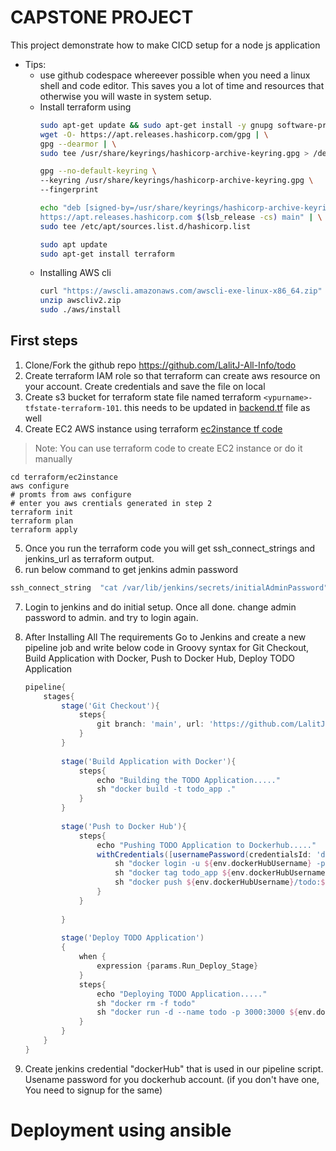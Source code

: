 # CAPSTONE PROJECT
This project demonstrate how to make CICD setup for a node js application

* Tips:
    * use github codespace whereever possible when you need a linux shell and code editor. This saves you a lot of time and resources that otherwise you will waste in system setup.
    * Install terraform using 
        ```bash
        sudo apt-get update && sudo apt-get install -y gnupg software-properties-common
        wget -O- https://apt.releases.hashicorp.com/gpg | \
        gpg --dearmor | \
        sudo tee /usr/share/keyrings/hashicorp-archive-keyring.gpg > /dev/null

        gpg --no-default-keyring \
        --keyring /usr/share/keyrings/hashicorp-archive-keyring.gpg \
        --fingerprint

        echo "deb [signed-by=/usr/share/keyrings/hashicorp-archive-keyring.gpg] \
        https://apt.releases.hashicorp.com $(lsb_release -cs) main" | \
        sudo tee /etc/apt/sources.list.d/hashicorp.list

        sudo apt update
        sudo apt-get install terraform
        ```
    * Installing AWS cli
        ```bash
        curl "https://awscli.amazonaws.com/awscli-exe-linux-x86_64.zip" -o "awscliv2.zip"
        unzip awscliv2.zip
        sudo ./aws/install
        ```
## First steps 
1. Clone/Fork the github repo https://github.com/LalitJ-All-Info/todo
2. Create terraform IAM role so that terraform can create aws resource on your account. Create credentials and save the file on local
3. Create s3 bucket for terraform state file named terraform `<ypurname>-tfstate-terraform-101`. this needs to be updated in [backend.tf](./terraform/ec2instance/backend.tf) file as well
4. Create EC2 AWS instance using terraform [ec2instance tf code](./terraform/ec2instance)
> Note: You can use terraform code to create EC2 instance or do it manually
```
cd terraform/ec2instance
aws configure
# promts from aws configure 
# enter you aws crentials generated in step 2
terraform init
terraform plan
terraform apply
```

5. Once you run the terraform code you will get ssh_connect_strings and jenkins_url as terraform output.
6. run below command to get jenkins admin password
 ```bash
 ssh_connect_string  "cat /var/lib/jenkins/secrets/initialAdminPassword"
 ```
7. Login to jenkins and do initial setup. Once all done. change admin password to admin. and try to login again.
8. After Installing All The requirements Go to Jenkins and create a new pipeline job and write below code in Groovy syntax for Git Checkout, Build Application with Docker, Push to Docker Hub, Deploy TODO Application

    ```groovy
    pipeline{
        stages{
            stage('Git Checkout'){
                steps{
                    git branch: 'main', url: 'https://github.com/LalitJ-All-Info/todo.git'
                }
            }
            
            stage('Build Application with Docker'){
                steps{
                    echo "Building the TODO Application....."
                    sh "docker build -t todo_app ."
                }
            }
            
            stage('Push to Docker Hub'){
                steps{
                    echo "Pushing TODO Application to Dockerhub....."
                    withCredentials([usernamePassword(credentialsId: 'dockerHub', passwordVariable: 'dockerHubPassword', usernameVariable: 'dockerHubUsername')]) {
                        sh "docker login -u ${env.dockerHubUsername} -p ${env.dockerHubPassword}"
                        sh "docker tag todo_app ${env.dockerHubUsername}/todo:${BUILD_TAG}"
                        sh "docker push ${env.dockerHubUsername}/todo:${BUILD_TAG}"
                    }
                }
                
            }
            
            stage('Deploy TODO Application')
            {
                when {
                    expression {params.Run_Deploy_Stage}
                }
                steps{
                    echo "Deploying TODO Application....."
                    sh "docker rm -f todo"
                    sh "docker run -d --name todo -p 3000:3000 ${env.dockerHubUsername}/todo:${BUILD_TAG}"
                }
            }
        }
    }

    ```

9. Create jenkins credential "dockerHub" that is used in our pipeline script. Usename password for you dockerhub account. (if you don't have one, You need to signup for the same)


# Deployment using ansible
